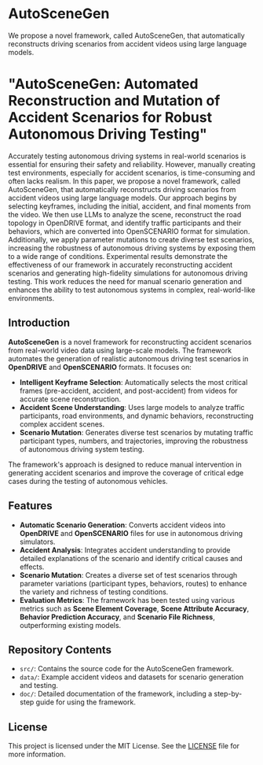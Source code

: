 # AutoSceneGen
We propose a novel framework, called AutoSceneGen, that automatically reconstructs driving scenarios from accident videos using large language models.


# "AutoSceneGen: Automated Reconstruction and Mutation of Accident Scenarios for Robust Autonomous Driving Testing"

Accurately testing autonomous driving systems in real-world scenarios is essential for ensuring their safety and reliability. However, manually creating test environments, especially for accident scenarios, is time-consuming and often lacks realism. In this paper, we propose a novel framework, called AutoSceneGen, that automatically reconstructs driving scenarios from accident videos using large language models. Our approach begins by selecting keyframes, including the initial, accident, and final moments from the video. We then use LLMs to analyze the scene, reconstruct the road topology in OpenDRIVE format, and identify traffic participants and their behaviors, which are converted into OpenSCENARIO format for simulation. Additionally, we apply parameter mutations to create diverse test scenarios, increasing the robustness of autonomous driving systems by exposing them to a wide range of conditions. Experimental results demonstrate the effectiveness of our framework in accurately reconstructing accident scenarios and generating high-fidelity simulations for autonomous driving testing. This work reduces the need for manual scenario generation and enhances the ability to test autonomous systems in complex, real-world-like environments.

## Introduction

**AutoSceneGen** is a novel framework for reconstructing accident scenarios from real-world video data using large-scale models. The framework automates the generation of realistic autonomous driving test scenarios in **OpenDRIVE** and **OpenSCENARIO** formats. It focuses on:
- **Intelligent Keyframe Selection**: Automatically selects the most critical frames (pre-accident, accident, and post-accident) from videos for accurate scene reconstruction.
- **Accident Scene Understanding**: Uses large models to analyze traffic participants, road environments, and dynamic behaviors, reconstructing complex accident scenes.
- **Scenario Mutation**: Generates diverse test scenarios by mutating traffic participant types, numbers, and trajectories, improving the robustness of autonomous driving system testing.

The framework's approach is designed to reduce manual intervention in generating accident scenarios and improve the coverage of critical edge cases during the testing of autonomous vehicles.

## Features

- **Automatic Scenario Generation**: Converts accident videos into **OpenDRIVE** and **OpenSCENARIO** files for use in autonomous driving simulators.
- **Accident Analysis**: Integrates accident understanding to provide detailed explanations of the scenario and identify critical causes and effects.
- **Scenario Mutation**: Creates a diverse set of test scenarios through parameter variations (participant types, behaviors, routes) to enhance the variety and richness of testing conditions.
- **Evaluation Metrics**: The framework has been tested using various metrics such as **Scene Element Coverage**, **Scene Attribute Accuracy**, **Behavior Prediction Accuracy**, and **Scenario File Richness**, outperforming existing models.

## Repository Contents

- `src/`: Contains the source code for the AutoSceneGen framework.
- `data/`: Example accident videos and datasets for scenario generation and testing.
- `doc/`: Detailed documentation of the framework, including a step-by-step guide for using the framework.


## License

This project is licensed under the MIT License. See the [LICENSE](LICENSE) file for more information.



